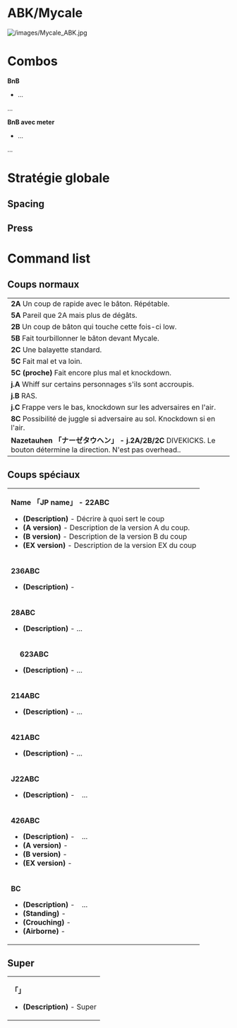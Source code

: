 # ABK/Mycale

![](/images/Mycale_ABK.jpg "/images/Mycale_ABK.jpg")

# Combos

**BnB**

- ...

  
...

**BnB avec meter**

- ...

  
...

# Stratégie globale

## Spacing

## Press

# Command list

## Coups normaux

|                                                                                                                  |
|------------------------------------------------------------------------------------------------------------------|
| **2A** Un coup de rapide avec le bâton. Répétable.                                                               |
| **5A** Pareil que 2A mais plus de dégâts.                                                                        |
| **2B** Un coup de bâton qui touche cette fois-ci low.                                                            |
| **5B** Fait tourbillonner le bâton devant Mycale.                                                                |
| **2C** Une balayette standard.                                                                                   |
| **5C** Fait mal et va loin.                                                                                      |
| **5C (proche)** Fait encore plus mal et knockdown.                                                               |
| **j.A** Whiff sur certains personnages s'ils sont accroupis.                                                     |
| **j.B** RAS.                                                                                                     |
| **j.C** Frappe vers le bas, knockdown sur les adversaires en l'air.                                              |
| **8C** Possibilité de juggle si adversaire au sol. Knockdown si en l'air.                                        |
| **Nazetauhen 「ナーゼタウヘン」 - j.2A/2B/2C** DIVEKICKS. Le bouton détermine la direction. N'est pas overhead.. |

## Coups spéciaux

<table>
<tbody>
<tr class="odd">
<td><p><strong>Name 「JP name」 - 22ABC</strong></p>
<ul>
<li><strong>(Description)</strong> - Décrire à quoi sert le coup</li>
<li><strong>(A version)</strong> - Description de la version A du
coup.</li>
<li><strong>(B version)</strong> - Description de la version B du
coup</li>
<li><strong>(EX version)</strong> - Description de la version EX du
coup</li>
</ul></td>
</tr>
<tr class="even">
<td><p><strong>236ABC</strong></p>
<ul>
<li><strong>(Description)</strong> -</li>
</ul></td>
</tr>
<tr class="odd">
<td><p><strong>28ABC</strong></p>
<ul>
<li><strong>(Description)</strong> - ...</li>
</ul></td>
</tr>
<tr class="even">
<td><p><strong>　 623ABC</strong></p>
<ul>
<li><strong>(Description)</strong> - ...</li>
</ul></td>
</tr>
<tr class="odd">
<td><p><strong>214ABC</strong></p>
<ul>
<li><strong>(Description)</strong> - ...</li>
</ul></td>
</tr>
<tr class="even">
<td><p><strong>421ABC</strong></p>
<ul>
<li><strong>(Description)</strong> - ...</li>
</ul></td>
</tr>
<tr class="odd">
<td><p><strong>J22ABC</strong></p>
<ul>
<li><strong>(Description)</strong> -　...</li>
</ul></td>
</tr>
<tr class="even">
<td><p><strong>426ABC</strong></p>
<ul>
<li><strong>(Description)</strong> -　...</li>
<li><strong>(A version)</strong> -</li>
<li><strong>(B version)</strong> -</li>
<li><strong>(EX version)</strong> -</li>
</ul></td>
</tr>
<tr class="odd">
<td><p><strong>BC</strong></p>
<ul>
<li><strong>(Description)</strong> -　...</li>
<li><strong>(Standing)</strong> -</li>
<li><strong>(Crouching)</strong> -</li>
<li><strong>(Airborne)</strong> -</li>
</ul></td>
</tr>
</tbody>
</table>

## Super

<table>
<tbody>
<tr class="odd">
<td><p><strong>「」</strong></p>
<ul>
<li><strong>(Description)</strong> - Super</li>
</ul></td>
</tr>
</tbody>
</table>
